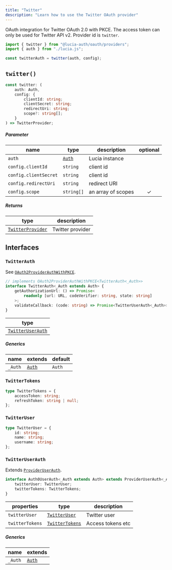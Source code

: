 ```yaml
---
title: "Twitter"
description: "Learn how to use the Twitter OAuth provider"
---
```


OAuth integration for Twitter OAuth 2.0 with PKCE. The access token can only be used for Twitter API v2. Provider id is `twitter`.

```ts
import { twitter } from "@lucia-auth/oauth/providers";
import { auth } from "./lucia.js";

const twitterAuth = twitter(auth, config);
```

## `twitter()`

```ts
const twitter: (
	auth: Auth,
	config: {
		clientId: string;
		clientSecret: string;
		redirectUri: string;
		scope?: string[];
	}
) => TwitterProvider;
```

##### Parameter

| name                  | type                                       | description        | optional |
| --------------------- | ------------------------------------------ | ------------------ | :------: |
| `auth`                | [`Auth`](/reference/lucia/interfaces/auth) | Lucia instance     |          |
| `config.clientId`     | `string`                                   | client id          |          |
| `config.clientSecret` | `string`                                   | client id          |          |
| `config.redirectUri`  | `string`                                   | redirect URI       |          |
| `config.scope`        | `string[]`                                 | an array of scopes |    ✓     |

##### Returns

| type                                  | description      |
| ------------------------------------- | ---------------- |
| [`TwitterProvider`](#twitterprovider) | Twitter provider |

## Interfaces

### `TwitterAuth`

See [`OAuth2ProviderAuthWithPKCE`](/reference/oauth/interfaces/oauth2providerauthwithpkce).

```ts
// implements OAuth2ProviderAuthWithPKCE<TwitterAuth<_Auth>>
interface TwitterAuth<_Auth extends Auth> {
	getAuthorizationUrl: () => Promise<
		readonly [url: URL, codeVerifier: string, state: string]
	>;
	validateCallback: (code: string) => Promise<TwitterUserAuth<_Auth>>;
}
```

| type                                  |
| ------------------------------------- |
| [`TwitterUserAuth`](#twitteruserauth) |

##### Generics

| name    | extends                                    | default |
| ------- | ------------------------------------------ | ------- |
| `_Auth` | [`Auth`](/reference/lucia/interfaces/auth) | `Auth`  |

### `TwitterTokens`

```ts
type TwitterTokens = {
	accessToken: string;
	refreshToken: string | null;
};
```

### `TwitterUser`

```ts
type TwitterUser = {
	id: string;
	name: string;
	username: string;
};
```

### `TwitterUserAuth`

Extends [`ProviderUserAuth`](/reference/oauth/interfaces/provideruserauth).

```ts
interface Auth0UserAuth<_Auth extends Auth> extends ProviderUserAuth<_Auth> {
	twitterUser: TwitterUser;
	twitterTokens: TwitterTokens;
}
```

| properties      | type                              | description       |
| --------------- | --------------------------------- | ----------------- |
| `twitterUser`   | [`TwitterUser`](#twitteruser)     | Twitter user      |
| `twitterTokens` | [`TwitterTokens`](#twittertokens) | Access tokens etc |

##### Generics

| name    | extends                                    |
| ------- | ------------------------------------------ |
| `_Auth` | [`Auth`](/reference/lucia/interfaces/auth) |
